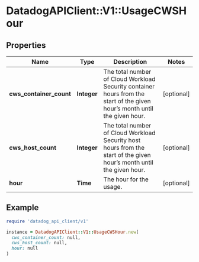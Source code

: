 # DatadogAPIClient::V1::UsageCWSHour

## Properties

| Name                    | Type        | Description                                                                                                                | Notes      |
| ----------------------- | ----------- | -------------------------------------------------------------------------------------------------------------------------- | ---------- |
| **cws_container_count** | **Integer** | The total number of Cloud Workload Security container hours from the start of the given hour’s month until the given hour. | [optional] |
| **cws_host_count**      | **Integer** | The total number of Cloud Workload Security host hours from the start of the given hour’s month until the given hour.      | [optional] |
| **hour**                | **Time**    | The hour for the usage.                                                                                                    | [optional] |

## Example

```ruby
require 'datadog_api_client/v1'

instance = DatadogAPIClient::V1::UsageCWSHour.new(
  cws_container_count: null,
  cws_host_count: null,
  hour: null
)
```
